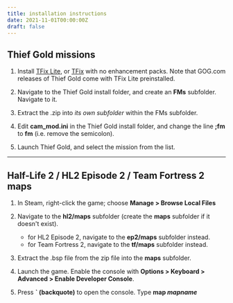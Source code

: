 ```yaml
---
title: installation instructions
date: 2021-11-01T00:00:00Z
draft: false
---
```


## Thief Gold missions

1. Install [TFix Lite](https://www.ttlg.com/forums/showthread.php?t=134733), or [TFix](https://www.ttlg.com/forums/showthread.php?t=134733) with no enhancement packs. Note that GOG.com releases of Thief Gold come with TFix Lite preinstalled.

2. Navigate to the Thief Gold install folder, and create an **FMs** subfolder. Navigate to it.

3. Extract the .zip into _its own subfolder_ within the FMs subfolder.

4. Edit **cam_mod.ini** in the Thief Gold install folder, and change the line **;fm** to **fm** (i.e. remove the semicolon).

5. Launch Thief Gold, and select the mission from the list.

----

## Half-Life 2 / HL2 Episode 2 / Team Fortress 2 maps

1. In Steam, right-click the game; choose **Manage > Browse Local Files**

2. Navigate to the **hl2/maps** subfolder (create the **maps** subfolder if it doesn't exist).
    - for HL2 Episode 2, navigate to the **ep2/maps** subfolder instead.
    - for Team Fortress 2, navigate to the **tf/maps** subfolder instead.

3. Extract the .bsp file from the zip file into the **maps** subfolder.

4. Launch the game. Enable the console with **Options > Keyboard > Advanced > Enable Developer Console**.

5. Press **\` (backquote)** to open the console. Type **map _mapname_**
